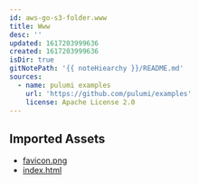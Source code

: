 ```yaml
---
id: aws-go-s3-folder.www
title: Www
desc: ''
updated: 1617203999636
created: 1617203999636
isDir: true
gitNotePath: '{{ noteHiearchy }}/README.md'
sources:
  - name: pulumi examples
    url: 'https://github.com/pulumi/examples'
    license: Apache License 2.0
---
```

## Imported Assets

- [favicon.png](/assets/favicon.png)
- [index.html](/assets/index.html)

